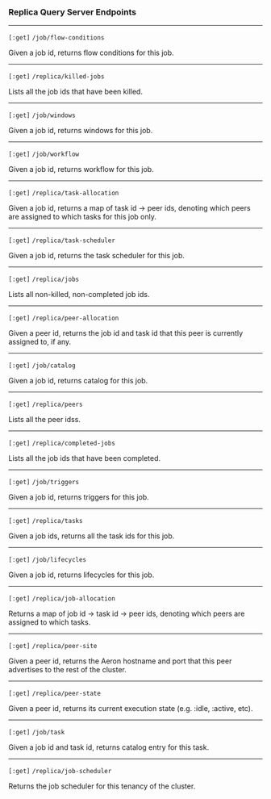 ### Replica Query Server Endpoints

---

`[:get]` `/job/flow-conditions`

Given a job id, returns flow conditions for this job.

---

`[:get]` `/replica/killed-jobs`

Lists all the job ids that have been killed.

---

`[:get]` `/job/windows`

Given a job id, returns windows for this job.

---

`[:get]` `/job/workflow`

Given a job id, returns workflow for this job.

---

`[:get]` `/replica/task-allocation`

Given a job id, returns a map of task id -&gt; peer ids, denoting which peers are assigned to which tasks for this job only.

---

`[:get]` `/replica/task-scheduler`

Given a job id, returns the task scheduler for this job.

---

`[:get]` `/replica/jobs`

Lists all non-killed, non-completed job ids.

---

`[:get]` `/replica/peer-allocation`

Given a peer id, returns the job id and task id that this peer is currently assigned to, if any.

---

`[:get]` `/job/catalog`

Given a job id, returns catalog for this job.

---

`[:get]` `/replica/peers`

Lists all the peer idss.

---

`[:get]` `/replica/completed-jobs`

Lists all the job ids that have been completed.

---

`[:get]` `/job/triggers`

Given a job id, returns triggers for this job.

---

`[:get]` `/replica/tasks`

Given a job ids, returns all the task ids for this job.

---

`[:get]` `/job/lifecycles`

Given a job id, returns lifecycles for this job.

---

`[:get]` `/replica/job-allocation`

Returns a map of job id -&gt; task id -&gt; peer ids, denoting which peers are assigned to which tasks.

---

`[:get]` `/replica/peer-site`

Given a peer id, returns the Aeron hostname and port that this peer advertises to the rest of the cluster.

---

`[:get]` `/replica/peer-state`

Given a peer id, returns its current execution state (e.g. :idle, :active, etc).

---

`[:get]` `/job/task`

Given a job id and task id, returns catalog entry for this task.

---

`[:get]` `/replica/job-scheduler`

Returns the job scheduler for this tenancy of the cluster.

